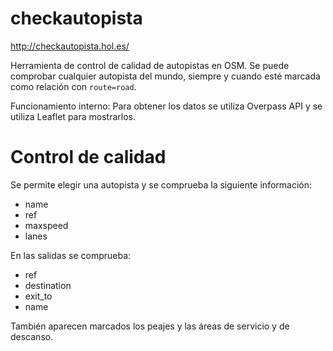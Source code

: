 checkautopista
==============

http://checkautopista.hol.es/

Herramienta de control de calidad de autopistas en OSM. Se puede comprobar cualquier autopista del mundo, siempre y cuando esté marcada como relación con ```route=road```.

Funcionamiento interno: Para obtener los datos se utiliza Overpass API y se utiliza Leaflet para mostrarlos.

Control de calidad
==================

Se permite elegir una autopista y se comprueba la siguiente información:

* name
* ref
* maxspeed
* lanes

En las salidas se comprueba:

* ref
* destination
* exit_to
* name

También aparecen marcados los peajes y las áreas de servicio y de descanso.


